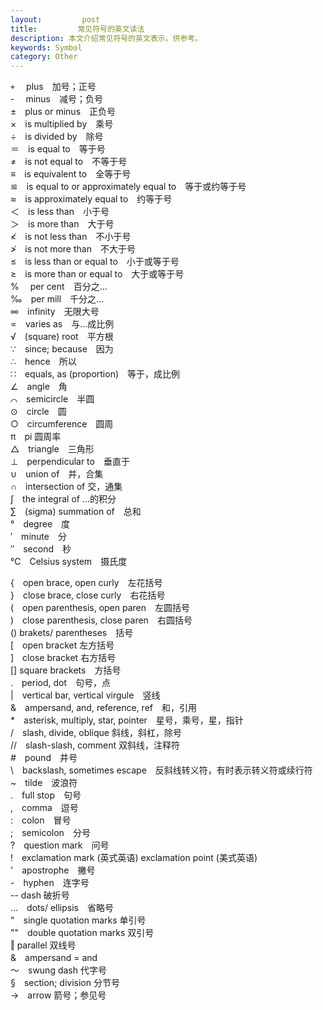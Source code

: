 ```yaml
---
layout:         post
title:         常见符号的英文读法
description: 本文介绍常见符号的英文表示，供参考。
keywords: Symbol
category: Other
---
```


`+`　   plus　加号；正号   
  -　   minus　减号；负号   
  ±　plus   or   minus　正负号   
  ×　is   multiplied   by　乘号   
  ÷　is   divided   by　除号   
  ＝　is   equal   to　等于号   
  ≠　is   not   equal   to　不等于号   
  ≡　is   equivalent   to　全等于号   
  ≌　is   equal   to   or   approximately   equal   to　等于或约等于号   
  ≈　is   approximately   equal   to　约等于号   
  ＜　is   less   than　小于号   
  ＞　is   more   than　大于号   
  ≮　is   not   less   than　不小于号   
  ≯　is   not   more   than　不大于号   
  ≤　is   less   than   or   equal   to　小于或等于号   
  ≥　is   more   than   or   equal   to　大于或等于号   
  %　   per   cent　百分之…   
  ‰　per   mill　千分之…   
  ∞　infinity　无限大号   
  ∝　varies   as　与…成比例   
  √　(square)   root　平方根   
  ∵　since;   because　因为   
  ∴　hence　所以   
  ∷　equals,   as   (proportion)　等于，成比例   
  ∠　angle　角   
  ⌒　semicircle　半圆   
  ⊙　circle　圆   
  ○　circumference　圆周   
  π　pi   圆周率   
  △　triangle　三角形   
  ⊥　perpendicular   to　垂直于   
  ∪　union   of　并，合集   
  ∩　intersection   of   交，通集   
  ∫　the   integral   of   …的积分   
  ∑　(sigma)   summation   of　总和   
  °　degree　度   
  ′　minute　分   
  ″　second　秒   
  ℃　Celsius   system　摄氏度<P>{　open   brace,   open   curly　左花括号   
  }　close   brace,   close   curly　右花括号   
  (　open   parenthesis,   open   paren　左圆括号   
  )　close   parenthesis,   close   paren　右圆括号   
  ()   brakets/   parentheses　括号   
  [　open   bracket   左方括号   
  ]　close   bracket   右方括号   
  []   square   brackets　方括号   
  .　period,   dot　句号，点   
  |　vertical   bar,   vertical   virgule　竖线   
  &　ampersand,   and,   reference,   ref　和，引用   
  *　asterisk,   multiply,   star,   pointer　星号，乘号，星，指针   
  /　slash,   divide,   oblique   斜线，斜杠，除号   
  //　slash-slash,   comment   双斜线，注释符   
  #　pound　井号   
  \　backslash,   sometimes   escape　反斜线转义符，有时表示转义符或续行符   
  ~　tilde　波浪符   
  .　full   stop　句号   
  ,　comma　逗号   
  :　colon　冒号   
  ;　semicolon　分号   
  ?　question   mark　问号   
  !　exclamation   mark   (英式英语)   exclamation   point   (美式英语)   
  '　apostrophe　撇号   
  -　hyphen　连字号   
  --   dash   破折号   
  ...　dots/   ellipsis　省略号   
  "　single   quotation   marks   单引号   
  ""　double   quotation   marks   双引号   
  ‖   parallel   双线号   
  &　ampersand   =   and   
  ～　swung   dash   代字号   
  §　section;   division   分节号   
  →　arrow   箭号；参见号
